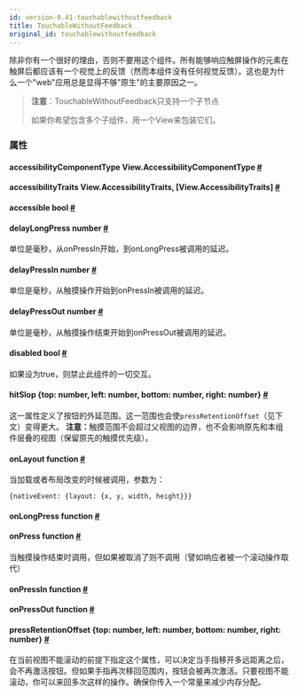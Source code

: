 ```yaml
---
id: version-0.41-touchablewithoutfeedback
title: TouchableWithoutFeedback
original_id: touchablewithoutfeedback
---
```


除非你有一个很好的理由，否则不要用这个组件。所有能够响应触屏操作的元素在触屏后都应该有一个视觉上的反馈（然而本组件没有任何视觉反馈）。这也是为什么一个"web"应用总是显得不够"原生"的主要原因之一。

> **注意**：TouchableWithoutFeedback只支持一个子节点
>
> 如果你希望包含多个子组件，用一个View来包装它们。

### 属性

<div class="props">
    <div class="prop">
        <h4 class="propTitle"><a class="anchor" name="accessibilitycomponenttype"></a>accessibilityComponentType <span class="propType">View.AccessibilityComponentType</span> <a class="hash-link" href="#accessibilitycomponenttype">#</a></h4>
    </div>
    <div class="prop">
        <h4 class="propTitle"><a class="anchor" name="accessibilitytraits"></a>accessibilityTraits <span class="propType">View.AccessibilityTraits, [View.AccessibilityTraits]</span> <a class="hash-link" href="#accessibilitytraits">#</a></h4>
    </div>
    <div class="prop">
        <h4 class="propTitle"><a class="anchor" name="accessible"></a>accessible <span class="propType">bool</span> <a class="hash-link" href="#accessible">#</a></h4>
    </div>
    <div class="prop">
        <h4 class="propTitle"><a class="anchor" name="delaylongpress"></a>delayLongPress <span class="propType">number</span> <a class="hash-link" href="#delaylongpress">#</a></h4>
        <div>
            <p>单位是毫秒，从onPressIn开始，到onLongPress被调用的延迟。</p>
        </div>
    </div>
    <div class="prop">
        <h4 class="propTitle"><a class="anchor" name="delaypressin"></a>delayPressIn <span class="propType">number</span> <a class="hash-link" href="#delaypressin">#</a></h4>
        <div>
            <p>单位是毫秒，从触摸操作开始到onPressIn被调用的延迟。</p>
        </div>
    </div>
    <div class="prop">
        <h4 class="propTitle"><a class="anchor" name="delaypressout"></a>delayPressOut <span class="propType">number</span> <a class="hash-link" href="#delaypressout">#</a></h4>
        <div>
            <p>单位是毫秒，从触摸操作结束开始到onPressOut被调用的延迟。</p>
        </div>
    </div>
    <div class="prop">
	    <h4 class="propTitle">
	    <a class="anchor" name="disabled"></a>disabled <span class="propType">bool</span> <a class="hash-link" href="touchablewithoutfeedback.html#disabled">#</a>
	    </h4>
	    <div><p>如果设为true，则禁止此组件的一切交互。</p></div>
    </div>
    <div class="prop">
	    <h4 class="propTitle">
	    <a class="anchor" name="hitslop"></a>hitSlop <span class="propType">{top: number, left: number, bottom: number, right: number}</span> <a class="hash-link" href="touchablewithoutfeedback.html#hitslop">#</a>
	    </h4>
	    <div><p>这一属性定义了按钮的外延范围。这一范围也会使<code>pressRetentionOffset</code>（见下文）变得更大。
	<strong>注意：</strong>触摸范围不会超过父视图的边界，也不会影响原先和本组件层叠的视图（保留原先的触摸优先级）。</p></div>
	</div>
    <div class="prop">
        <h4 class="propTitle"><a class="anchor" name="onlayout"></a>onLayout <span class="propType">function</span> <a class="hash-link" href="#onlayout">#</a></h4>
        <div>
            <p>当加载或者布局改变的时候被调用，参数为：</p>
            <p>  <code>{nativeEvent: {layout: {x, y, width, height}}}</code></p>
        </div>
    </div>
    <div class="prop">
        <h4 class="propTitle"><a class="anchor" name="onlongpress"></a>onLongPress <span class="propType">function</span> <a class="hash-link" href="#onlongpress">#</a></h4>
    </div>
    <div class="prop">
        <h4 class="propTitle"><a class="anchor" name="onpress"></a>onPress <span class="propType">function</span> <a class="hash-link" href="#onpress">#</a></h4>
        <div>
            <p>当触摸操作结束时调用，但如果被取消了则不调用（譬如响应者被一个滚动操作取代）</p>
        </div>
    </div>
    <div class="prop">
        <h4 class="propTitle"><a class="anchor" name="onpressin"></a>onPressIn <span class="propType">function</span> <a class="hash-link" href="#onpressin">#</a></h4>
    </div>
    <div class="prop">
        <h4 class="propTitle"><a class="anchor" name="onpressout"></a>onPressOut <span class="propType">function</span> <a class="hash-link" href="#onpressout">#</a></h4>
    </div>
    <div class="prop">
        <h4 class="propTitle"><a class="anchor" name="pressretentionoffset"></a>pressRetentionOffset <span class="propType">{top: number, left: number, bottom: number, right: number}</span> <a class="hash-link" href="#pressretentionoffset">#</a></h4>
        <div>
            <p>在当前视图不能滚动的前提下指定这个属性，可以决定当手指移开多远距离之后，会不再激活按钮。但如果手指再次移回范围内，按钮会被再次激活。只要视图不能滚动，你可以来回多次这样的操作。确保你传入一个常量来减少内存分配。</p>
        </div>
    </div>
</div>

